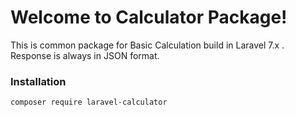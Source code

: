 # Welcome to Calculator Package!
This is common package for Basic Calculation build in Laravel 7.x .
Response is always in JSON format.

### Installation
	composer require laravel-calculator
